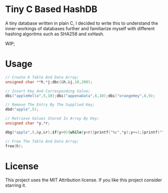 # Tiny C Based HashDB
A tiny database written in plain C, I decided to write this to understand the inner-workings of databases further and familiarize myself with different hashing algoritms such as SHA256 and xxHash.

WIP;

# Usage

```c
// Create A Table And Data Array;
unsigned char **h,*j;dbc(&h,&j,10,200);

// Insert Key And Corresponding Value;
dbi("appleHello",5,10);dbi("appenaData",6,10);dbi("orangeHey",6,9);

// Remove The Entry By The Supplied Key;
dbd("apple",5);

// Retrieve Values Stored In Array By Key;
unsigned char *y,*r;

dbg("apple",5,&y,&r);if(y>0){while(y<r){printf("%c",*y);y+=1;}printf("\n");}else{printf("Not Found!\n");}

// Free The Table And Data Array;
free(h);
```

# License
This project uses the MIT Attribution license. If you like this project consider starring it.
